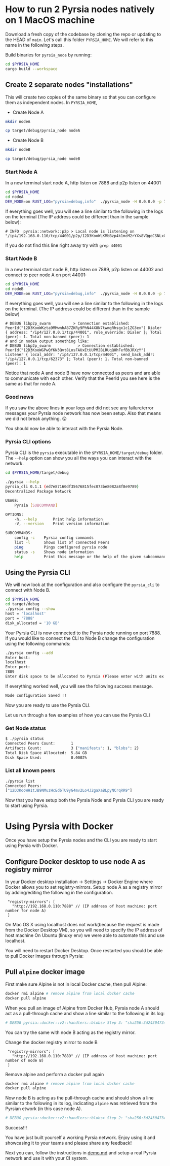 # How to run 2 Pyrsia nodes natively on 1 MacOS machine

Download a fresh copy of the codebase by cloning the repo or updating to the
HEAD of `main`. Let's call this folder `PYRSIA_HOME`. We will refer to this
name in the following steps.

Build binaries for `pyrsia_node` by running:

```sh
cd $PYRSIA_HOME
cargo build --workspace
```

## Create 2 separate nodes "installations"

This will create two copies of the same binary so that you can configure them
as independent nodes. In `PYRSIA_HOME`,

 - Create Node A

  ```sh
  mkdir nodeA

  cp target/debug/pyrsia_node nodeA
  ```

- Create Node B

 ```sh
 mkdir nodeB

 cp target/debug/pyrsia_node nodeB
 ```

### Start Node A

In a new terminal start node A, http listen on 7888 and p2p listen on 44001

```sh
cd $PYRSIA_HOME
cd nodeA
DEV_MODE=on RUST_LOG="pyrsia=debug,info"  ./pyrsia_node -H 0.0.0.0 -p 7888 -L /ip4/0.0.0.0/tcp/44001
```

If everything goes well, you will see a line similar to the following in the
logs on the terminal (The IP address could be different than in the sample below):

```text
# INFO  pyrsia::network::p2p > Local node is listening on "/ip4/192.168.0.110/tcp/44001/p2p/12D3KooWLKMbBzp4k1mcM2rYXs8VQgoCSNLxGUwnB1itouxYcnx3"
```

If you do not find this line right away try with `grep 44001`

### Start Node B

In a new terminal start node B, http listen on 7889, p2p listen on 44002 and
connect to peer node A on port 44001:

```sh
cd $PYRSIA_HOME
cd nodeB
DEV_MODE=on RUST_LOG="pyrsia=debug,info"  ./pyrsia_node -H 0.0.0.0 -p 7889 -L /ip4/0.0.0.0/tcp/44002 --peer /ip4/127.0.0.1/tcp/44001
```

If everything goes well, you will see a line similar to the following in the logs on the terminal. (The IP address could be different than in the sample below)

```text
# DEBUG libp2p_swarm          > Connection established: PeerId("12D3KooWKzta9MMwnhA87ZKRy9PhN44X8N7twmgRhsgx1c1ZG3ex") Dialer { address: "/ip4/127.0.0.1/tcp/44001", role_override: Dialer }; Total (peer): 1. Total non-banned (peer): 1
# and in nodeA output something like:
# DEBUG libp2p_swarm            > Connection established: PeerId("12D3KooWGPwQfKN3Qvt8LosFAUxEtUUPM2BLRUqQHhFefBbJRXzY") Listener { local_addr: "/ip4/127.0.0.1/tcp/44001", send_back_addr: "/ip4/127.0.0.1/tcp/62373" }; Total (peer): 1. Total non-banned (peer): 1
```

Notice that node A and node B have now connected as peers and are able to
communicate with each other. Verify that the PeerId you see here is the same
as that for node A.

### Good news

If you saw the above lines in your logs and did not see any failure/error
messages your Pyrsia node network has now been setup. Also that means we did
not break anything. 😜

You should now be able to interact with the Pyrsia Node.

### Pyrsia CLI options

Pyrsia CLI is the `pyrsia` executable in the `$PYRSIA_HOME/target/debug` folder.
The `--help` option can show you all the ways you can interact with the network.

```sh
cd $PYRSIA_HOME/target/debug

./pyrsia --help
pyrsia_cli 0.1.1 (ed7e87160df35676815fec073be8082a8f8e9789)
Decentralized Package Network

USAGE:
    Pyrsia [SUBCOMMAND]

OPTIONS:
    -h, --help       Print help information
    -V, --version    Print version information

SUBCOMMANDS:
    config -c    Pyrsia config commands
    list -l      Shows list of connected Peers
    ping         Pings configured pyrsia node
    status -s    Shows node information
    help         Print this message or the help of the given subcommand(s)
```

## Using the Pyrsia CLI

We will now look at the configuration and also configure the `pyrsia_cli` to
connect with Node B.

```sh
cd $PYRSIA_HOME
cd target/debug
./pyrsia config --show
host = 'localhost'
port = '7888'
disk_allocated = '10 GB'
```

Your Pyrsia CLI is now connected to the Pyrsia node running on port 7888.
If you would like to connect the CLI to Node B change the configuration using
the following commands:

```sh
./pyrsia config --add
Enter host:
localhost
Enter port:
7889
Enter disk space to be allocated to Pyrsia (Please enter with units ex: 10 GB):
```

If everything worked well, you will see the following success message.

```sh
Node configuration Saved !!
```

Now you are ready to use the Pyrsia CLI.

Let us run through a few examples of how you can use the Pyrsia CLI

### Get Node status

```sh
$ ./pyrsia status
Connected Peers Count:       1
Artifacts Count:             3 {"manifests": 1, "blobs": 2}
Total Disk Space Allocated:  5.84 GB
Disk Space Used:             0.0002%
```

### List all known peers

```sh
./pyrsia list
Connected Peers:
["12D3KooWH1tJB9NMuzHcEd6TU9yG4mv2Lo4J2gaXaBLpyNCrqRR9"]
```

Now that you have setup both the Pyrsia Node and Pyrsia CLI you are ready to
start using Pyrsia.

# Using Pyrsia with Docker

Once you have setup the Pyrsia nodes and the CLI you are ready to start using
Pyrsia with Docker.

## Configure Docker desktop to use node A as registry mirror

In your Docker desktop installation -> Settings -> Docker Engine where Docker
allows you to set registry-mirrors. Setup node A as a registry mirror by
adding/editing the following in the configuration.

```jsonc
 "registry-mirrors": [
   "http://192.168.0.110:7888" // (IP address of host machine: port number for node A)
 ]
```

On Mac OS X using localhost does not work(because the request is made from the
Docker Desktop VM), so you will need to specify the IP address of host machine
On Ubuntu (linuxy env) we were able to automate this and use localhost.

You will need to restart Docker Desktop. Once restarted you should be able to
pull Docker images through Pyrsia:

## Pull `alpine` docker image

First make sure Alpine is not in local Docker cache, then pull Alpine:

```sh
docker rmi alpine # remove alpine from local docker cache
docker pull alpine
```

When you pull an image of Alpine from Docker Hub, Pyrsia node A should act as
a pull-through cache and show a line similar to the following in its log:

```sh
# DEBUG pyrsia::docker::v2::handlers::blobs> Step 3: "sha256:3d243047344378e9b7136d552d48feb7ea8b6fe14ce0990e0cc011d5e369626a" successfully stored locally from docker.io
```

You can try the same with node B acting as the registry mirror.

Change the docker registry mirror to node B

```jsonc
 "registry-mirrors": [
   "http://192.168.0.110:7889" // (IP address of host machine: port number of node B)
 ]
```

Remove alpine and perform a docker pull again

```sh
docker rmi alpine # remove alpine from local docker cache
docker pull alpine
```

Now node B is acting as the pull-through cache and should show a line similar
to the following in its log, indicating `alpine` was retrieved from the
Pyrsian etwork (in this case node A).

```sh
# DEBUG pyrsia::docker::v2::handlers::blobs> Step 2: "sha256:3d243047344378e9b7136d552d48feb7ea8b6fe14ce0990e0cc011d5e369626a" successfully stored locally from Pyrsia network.
```

Success!!!

You have just built yourself a working Pyrsia network. Enjoy using it and
showcasing it to your teams and please share any feedback!

Next you can, follow the instructions in [demo.md](https://pyrsia.io/tutorials/demo/)
and setup a real Pyrsia network and use it with your CI system.
